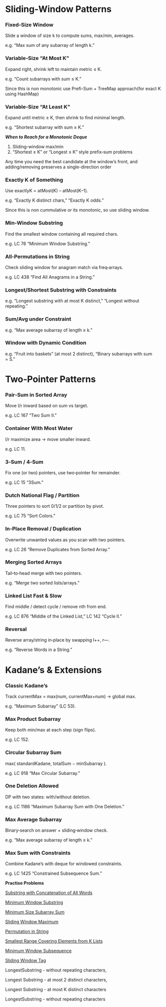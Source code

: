 
# Sliding‑Window Patterns

### Fixed‑Size Window
Slide a window of size k to compute sums, max/min, averages.

e.g. “Max sum of any subarray of length k.”


### Variable‑Size “At Most K”
Expand right, shrink left to maintain metric ≤ K.

e.g. “Count subarrays with sum ≤ K.”

Since this is non monotonic use Prefi-Sum + TreeMap approach(for exact K using HashMap)

### Variable‑Size “At Least K”
Expand until metric ≥ K, then shrink to find minimal length.

e.g. “Shortest subarray with sum ≥ K.”

***When to Reach for a Monotonic Deque***

1. Sliding-window max/min
2. “Shortest ≥ K” or “Longest ≤ K” style prefix‐sum problems

Any time you need the best candidate at the window’s front, and adding/removing preserves a single-direction order

### Exactly K of Something
Use exactlyK = atMost(K) – atMost(K–1).

e.g. “Exactly K distinct chars,” “Exactly K odds.”

Since this is non cummulative or its monotonic, so use sliding window. 

### Min‑Window Substring
Find the smallest window containing all required chars.

e.g. LC 76 “Minimum Window Substring.”

### All‑Permutations in String
Check sliding window for anagram match via freq‑arrays.

e.g. LC 438 “Find All Anagrams in a String.”

### Longest/Shortest Substring with Constraints
e.g. “Longest substring with at most K distinct,” “Longest without repeating.”

### Sum/Avg under Constraint
e.g. “Max average subarray of length ≥ k.”

### Window with Dynamic Condition
e.g. “Fruit into baskets” (at most 2 distinct), “Binary subarrays with sum = S.”


# Two‑Pointer Patterns

### Pair‑Sum in Sorted Array
Move l/r inward based on sum vs target.

e.g. LC 167 “Two Sum II.”

### Container With Most Water
l/r maximize area → move smaller inward.

e.g. LC 11.

### 3‑Sum / 4‑Sum
Fix one (or two) pointers, use two‑pointer for remainder.

e.g. LC 15 “3Sum.”

### Dutch National Flag / Partition
Three pointers to sort 0/1/2 or partition by pivot.

e.g. LC 75 “Sort Colors.”

### In‑Place Removal / Duplication
Overwrite unwanted values as you scan with two pointers.

e.g. LC 26 “Remove Duplicates from Sorted Array.”

### Merging Sorted Arrays
Tail‑to‑head merge with two pointers.

e.g. “Merge two sorted lists/arrays.”

### Linked List Fast & Slow
Find middle / detect cycle / remove nth from end.

e.g. LC 876 “Middle of the Linked List,” LC 142 “Cycle II.”

### Reversal
Reverse array/string in‑place by swapping l++, r––.

e.g. “Reverse Words in a String.”

# Kadane’s & Extensions

### Classic Kadane’s
Track currentMax = max(num, currentMax+num) → global max.

e.g. “Maximum Subarray” (LC 53).

### Max Product Subarray
Keep both min/max at each step (sign flips).

e.g. LC 152.

### Circular Subarray Sum
max( standardKadane, totalSum − minSubarray ).

e.g. LC 918 “Max Circular Subarray.”

### One Deletion Allowed
DP with two states: with/without deletion.

e.g. LC 1186 “Maximum Subarray Sum with One Deletion.”

### Max Average Subarray
Binary‑search on answer + sliding‑window check.

e.g. “Max average subarray of length ≥ k.”

### Max Sum with Constraints
Combine Kadane’s with deque for windowed constraints.

e.g. LC 1425 “Constrained Subsequence Sum.”


**Practise Problems**

[Substring with Concatenation of All Words](https://leetcode.com/problems/substring-with-concatenation-of-all-words/description/)

[Minimum Window Substring](https://leetcode.com/problems/minimum-window-substring/description/)

[Minimum Size Subarray Sum](https://leetcode.com/problems/minimum-size-subarray-sum/description/)

[Sliding Window Maximum](https://leetcode.com/problems/sliding-window-maximum/description/)

[Permutation in String](https://leetcode.com/problems/permutation-in-string/description/)

[Smallest Range Covering Elements from K Lists](https://leetcode.com/problems/smallest-range-covering-elements-from-k-lists/description/)

[Minimum Window Subsequence](https://leetcode.com/problems/minimum-window-subsequence/description/)

[Sliding Window Tag](https://leetcode.com/tag/sliding-window/)



LongestSubstring - without repeating characters,

Longest Substring - at most 2 distinct characters,

Longest Substring - at most K distinct characters

LongestSubstring - without repeating characters



